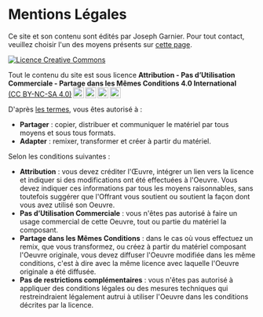 # Mentions Légales

Ce site et son contenu sont édités par Joseph Garnier. Pour tout contact, veuillez choisir l'un des moyens présents sur [cette page](contact.md).

<a rel="license" href="http://creativecommons.org/licenses/by-nc-sa/4.0/"><img alt="Licence Creative Commons" style="border-width:0" src="https://i.creativecommons.org/l/by-nc-sa/4.0/88x31.png" /></a>

<p xmlns:cc="http://creativecommons.org/ns#" xmlns:dct="http://purl.org/dc/terms/">Tout le contenu du site est sous licence <b>Attribution - Pas d’Utilisation Commerciale - Partage dans les Mêmes Conditions 4.0 International</b> <a href="http://creativecommons.org/licenses/by-nc-sa/4.0/?ref=chooser-v1" target="_blank" rel="license noopener noreferrer" style="display:inline-block;">(CC BY-NC-SA 4.0)<img style="height:22px!important;margin-left:3px;vertical-align:text-bottom;" src="https://mirrors.creativecommons.org/presskit/icons/cc.svg?ref=chooser-v1"><img style="height:22px!important;margin-left:3px;vertical-align:text-bottom;" src="https://mirrors.creativecommons.org/presskit/icons/by.svg?ref=chooser-v1"><img style="height:22px!important;margin-left:3px;vertical-align:text-bottom;" src="https://mirrors.creativecommons.org/presskit/icons/nc.svg?ref=chooser-v1"><img style="height:22px!important;margin-left:3px;vertical-align:text-bottom;" src="https://mirrors.creativecommons.org/presskit/icons/sa.svg?ref=chooser-v1"></a></p>

D'après [les termes](https://creativecommons.org/licenses/by-nc-sa/4.0/deed.fr), vous êtes autorisé à :

- **Partager** : copier, distribuer et communiquer le matériel par tous moyens et sous tous formats.
- **Adapter** : remixer, transformer et créer à partir du matériel.

Selon les conditions suivantes :

- **Attribution** : vous devez créditer l'Œuvre, intégrer un lien vers la licence et indiquer si des modifications ont été effectuées à l'Oeuvre. Vous devez indiquer ces informations par tous les moyens raisonnables, sans toutefois suggérer que l'Offrant vous soutient ou soutient la façon dont vous avez utilisé son Oeuvre.
- **Pas d’Utilisation Commerciale** : vous n'êtes pas autorisé à faire un usage commercial de cette Oeuvre, tout ou partie du matériel la composant.
- **Partage dans les Mêmes Conditions** : dans le cas où vous effectuez un remix, que vous transformez, ou créez à partir du matériel composant l'Oeuvre originale, vous devez diffuser l'Oeuvre modifiée dans les même conditions, c'est à dire avec la même licence avec laquelle l'Oeuvre originale a été diffusée.
- **Pas de restrictions complémentaires** : vous n'êtes pas autorisé à appliquer des conditions légales ou des mesures techniques qui restreindraient légalement autrui à utiliser l'Oeuvre dans les conditions décrites par la licence.
